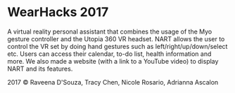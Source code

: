 # WearHacks 2017

A virtual reality personal assistant that combines the usage of the Myo gesture controller and the Utopia 360 VR headset. NART allows the user to control the VR set by doing hand gestures such as left/right/up/down/select etc. Users can access their calendar, to-do list, health information and more. We also made a website (with a link to a YouTube video) to display NART and its features.

2017 © Raveena D'Souza, Tracy Chen, Nicole Rosario, Adrianna Ascalon
